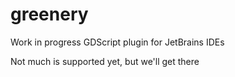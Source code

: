 # greenery
Work in progress GDScript plugin for JetBrains IDEs

Not much is supported yet, but we'll get there
